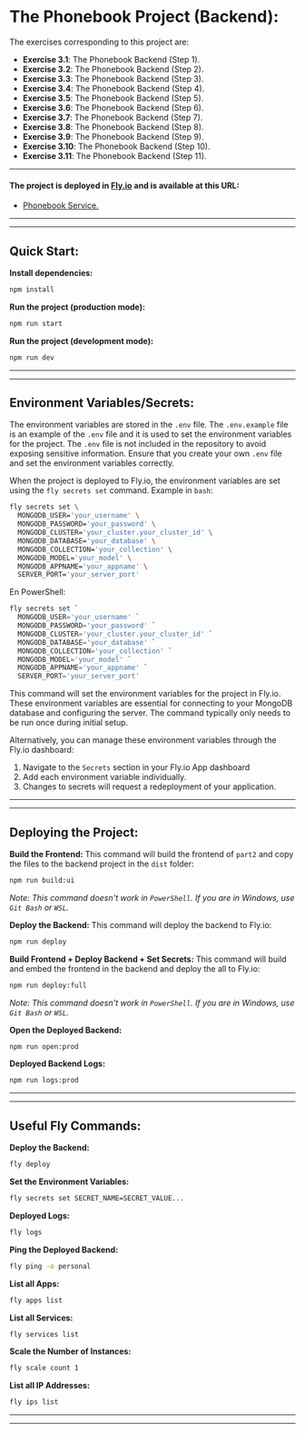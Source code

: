 # The Phonebook Project (Backend):

The exercises corresponding to this project are:

- **Exercise 3.1**: The Phonebook Backend (Step 1).
- **Exercise 3.2**: The Phonebook Backend (Step 2).
- **Exercise 3.3**: The Phonebook Backend (Step 3).
- **Exercise 3.4**: The Phonebook Backend (Step 4).
- **Exercise 3.5**: The Phonebook Backend (Step 5).
- **Exercise 3.6**: The Phonebook Backend (Step 6).
- **Exercise 3.7**: The Phonebook Backend (Step 7).
- **Exercise 3.8**: The Phonebook Backend (Step 8).
- **Exercise 3.9**: The Phonebook Backend (Step 9).
- **Exercise 3.10**: The Phonebook Backend (Step 10).
- **Exercise 3.11**: The Phonebook Backend (Step 11).

---

#### The project is deployed in [Fly.io](https://fly.io/) and is available at this URL: 

- [Phonebook Service.](https://phonebook-blue-lake-542.fly.dev)

---
---

## Quick Start:

**Install dependencies:**

```bash
npm install
```

**Run the project (production mode):**

```bash
npm run start
```

**Run the project (development mode):**

```bash
npm run dev
```

---
---

## Environment Variables/Secrets:

The environment variables are stored in the `.env` file. The `.env.example` file is an example of the `.env` file and it is used to set the environment variables for the project. The `.env` file is not included in the repository to avoid exposing sensitive information. Ensure that you create your own `.env` file and set the environment variables correctly.

When the project is deployed to Fly.io, the environment variables are set using the `fly secrets set` command. Example in `bash`:

```bash
fly secrets set \
  MONGODB_USER='your_username' \
  MONGODB_PASSWORD='your_password' \
  MONGODB_CLUSTER='your_cluster.your_cluster_id' \
  MONGODB_DATABASE='your_database' \
  MONGODB_COLLECTION='your_collection' \
  MONGODB_MODEL='your_model' \
  MONGODB_APPNAME='your_appname' \
  SERVER_PORT='your_server_port'
```

En PowerShell:

```powershell
fly secrets set `
  MONGODB_USER='your_username' `
  MONGODB_PASSWORD='your_password' `
  MONGODB_CLUSTER='your_cluster.your_cluster_id' `
  MONGODB_DATABASE='your_database' `
  MONGODB_COLLECTION='your_collection' `
  MONGODB_MODEL='your_model' `
  MONGODB_APPNAME='your_appname' `
  SERVER_PORT='your_server_port'
```

This command will set the environment variables for the project in Fly.io. These environment variables are essential for connecting to your MongoDB database and configuring the server. The command typically only needs to be run once during initial setup. 

Alternatively, you can manage these environment variables through the Fly.io dashboard:
1. Navigate to the `Secrets` section in your Fly.io App dashboard
2. Add each environment variable individually.
3. Changes to secrets will request a redeployment of your application.

---
---

## Deploying the Project:

**Build the Frontend:** This command will build the frontend of `part2` and copy the files to the backend project in the `dist` folder:

```bash
npm run build:ui
```
*Note: This command doesn't work in `PowerShell`. If you are in Windows, use `Git Bash` or `WSL`.*

**Deploy the Backend:** This command will deploy the backend to Fly.io:

```bash
npm run deploy
```

**Build Frontend + Deploy Backend + Set Secrets:** This command will build and embed the frontend in the backend and deploy the all to Fly.io:

```bash
npm run deploy:full
```
*Note: This command doesn't work in `PowerShell`. If you are in Windows, use `Git Bash` or `WSL`.*

**Open the Deployed Backend:**

```bash
npm run open:prod
```

**Deployed Backend Logs:**

```bash
npm run logs:prod
```

---
---

## Useful Fly Commands:

**Deploy the Backend:**

```bash
fly deploy
```

**Set the Environment Variables:**

```bash
fly secrets set SECRET_NAME=SECRET_VALUE...
```

**Deployed Logs:**

```bash
fly logs
```

**Ping the Deployed Backend:**

```bash
fly ping -o personal
```

**List all Apps:**

```bash
fly apps list
```

**List all Services:**

```bash
fly services list 
```

**Scale the Number of Instances:**

```bash
fly scale count 1
```

**List all IP Addresses:**

```bash
fly ips list
```

---
---